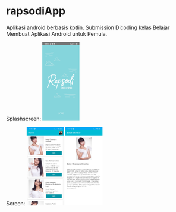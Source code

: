 # rapsodiApp

Aplikasi android berbasis kotlin. 
Submission Dicoding kelas Belajar Membuat Aplikasi Android untuk Pemula.

Splashscreen:
<img src="https://github.com/ikkifik/rapsodiApp/blob/master/screenshoot/splashscreen-rapsodiapp.jpg" width="100">

Screen:
<img src="https://github.com/ikkifik/rapsodiApp/blob/master/screenshoot/screen1-rapsodiapp.jpg" width="100">
<img src="https://github.com/ikkifik/rapsodiApp/blob/master/screenshoot/screen2-rapsodiapp.jpg" width="100">

